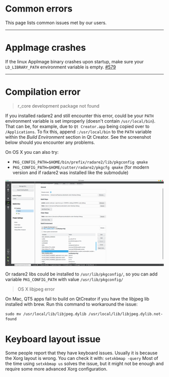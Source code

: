 # Common errors

This page lists common issues met by our users.

---

# AppImage crashes


If the linux AppImage binary crashes upon startup, make sure your `LD_LIBRARY_PATH` environment variable is empty. [#579](https://github.com/radareorg/cutter/issues/579)

---

# Compilation error
> r_core development package not found

If you installed radare2 and still encounter this error, could be your `PATH` environment variable is set improperly (doesn't contain `/usr/local/bin`). That can be, for example, due to `Qt Creator.app` being copied over to `/Applications`.
To fix this, append `:/usr/local/bin` to the `PATH` variable within the *Build Environment* section in Qt Creator. See the screenshot below should you encounter any problems.

On OS X you can also try:

- `PKG_CONFIG_PATH=$HOME/bin/prefix/radare2/lib/pkgconfig qmake`
- `PKG_CONFIG_PATH=$HOME/cutter/radare2/pkgcfg qmake` (for modern version and if radare2 was installed like the submodule)

<img src="images/cutter_path_settings.png" alt="Cutter screenshot">

Or radare2 libs could be installed to `/usr/lib/pkgconfig/`, so you can add variable `PKG_CONFIG_PATH` with value `/usr/lib/pkgconfig/`

> OS X libjpeg error

On Mac, QT5 apps fail to build on QtCreator if you have the libjpeg lib installed with brew. Run this command to workaround the issue:
```
sudo mv /usr/local/lib/libjpeg.dylib /usr/local/lib/libjpeg.dylib.not-found
```

# Keyboard layout issue
Some people report that they have keyboard issues. Usually it is because the Xorg layout is wrong. You can check it with:
```setxkbmap -query``` Most of the time using ```setxkbmap us``` solves the issue, but it might not be enough and require some more advanced Xorg configuration. 

